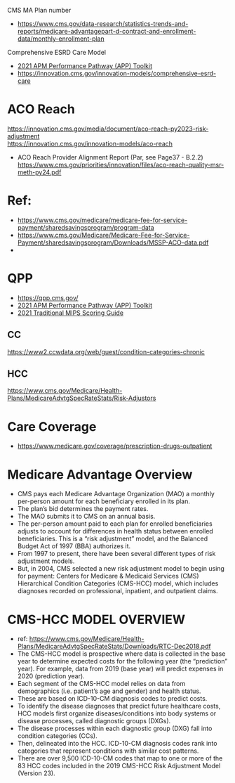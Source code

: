 

CMS MA Plan number
- https://www.cms.gov/data-research/statistics-trends-and-reports/medicare-advantagepart-d-contract-and-enrollment-data/monthly-enrollment-plan  

Comprehensive ESRD Care Model
- [2021 APM Performance Pathway (APP) Toolkit](https://qpp-cm-prod-content.s3.amazonaws.com/uploads/1495/2021%20APM%20Performance%20Pathway%20%28APP%29%20Toolkit.zip)
- https://innovation.cms.gov/innovation-models/comprehensive-esrd-care


# ACO Reach
https://innovation.cms.gov/media/document/aco-reach-py2023-risk-adjustment  
https://innovation.cms.gov/innovation-models/aco-reach  
- ACO Reach Provider Alignment  Report (Par, see Page37 - B.2.2)
https://www.cms.gov/priorities/innovation/files/aco-reach-quality-msr-meth-py24.pdf  


# Ref: 
- https://www.cms.gov/medicare/medicare-fee-for-service-payment/sharedsavingsprogram/program-data  
- https://www.cms.gov/Medicare/Medicare-Fee-for-Service-Payment/sharedsavingsprogram/Downloads/MSSP-ACO-data.pdf  
- 
# QPP
- https://qpp.cms.gov/
- [2021 APM Performance Pathway (APP) Toolkit](https://qpp-cm-prod-content.s3.amazonaws.com/uploads/1495/2021%20APM%20Performance%20Pathway%20%28APP%29%20Toolkit.zip)
- [2021 Traditional MIPS Scoring Guide](https://urldefense.com/v3/__https:/qpp-cm-prod-content.s3.amazonaws.com/uploads/1527/2021*20Traditional*20MIPS*20Scoring*20Guide.pdf__;JSUlJQ!!HhhKMSGjjQV-!r8oRqJlnnwd0PQ3DCA3xkByueR3VP00eMF38CDx27JBsCD_icjAsh7cgU0bk8gz2GA$)


## CC 
https://www2.ccwdata.org/web/guest/condition-categories-chronic

## HCC
https://www.cms.gov/Medicare/Health-Plans/MedicareAdvtgSpecRateStats/Risk-Adjustors  

# Care Coverage  
- https://www.medicare.gov/coverage/prescription-drugs-outpatient


# Medicare Advantage Overview  
- CMS pays each Medicare Advantage Organization (MAO) a monthly per-person amount for each beneficiary enrolled in its plan.   
- The plan’s bid determines the payment rates.   
- The MAO submits it to CMS on an annual basis.   
- The per-person amount paid to each plan for enrolled beneficiaries adjusts to account for differences in health status between enrolled beneficiaries. This is a “risk adjustment” model, and the Balanced Budget Act of 1997 (BBA) authorizes it.   
- From 1997 to present, there have been several different types of risk adjustment models.  
- But, in 2004, CMS selected a new risk adjustment model to begin using for payment: Centers for Medicare & Medicaid Services (CMS) Hierarchical Condition Categories (CMS-HCC) model, which includes diagnoses recorded on professional, inpatient, and outpatient claims.

# CMS-HCC MODEL OVERVIEW  
- ref: https://www.cms.gov/Medicare/Health-Plans/MedicareAdvtgSpecRateStats/Downloads/RTC-Dec2018.pdf  
- The CMS-HCC model is prospective where data is collected in the base year to determine expected costs for the following year (the “prediction” year). For example, data from 2019 (base year) will predict expenses in 2020 (prediction year).   
- Each segment of the CMS-HCC model relies on data from demographics (i.e. patient’s age and gender) and health status.   
- These are based on ICD-10-CM diagnosis codes to predict costs.   
- To identify the disease diagnoses that predict future healthcare costs, HCC models first organize diseases/conditions into body systems or disease processes, called diagnostic groups (DXGs).   
- The disease processes within each diagnostic group (DXG) fall into condition categories (CCs).   
- Then, delineated into the HCC. ICD-10-CM diagnosis codes rank into categories that represent conditions with similar cost patterns.   
- There are over 9,500 ICD-10-CM codes that map to one or more of the 83 HCC codes included in the 2019 CMS-HCC Risk Adjustment Model (Version 23).
